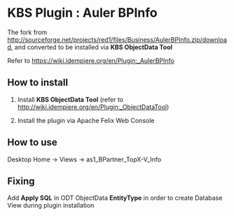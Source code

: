 # KBS Plugin : Auler BPInfo

The fork from http://sourceforge.net/projects/red1/files/Business/AulerBPInfo.zip/download, and converted to be installed via **KBS ObjectData Tool** 

Refer to https://wiki.idempiere.org/en/Plugin:_AulerBPInfo

## How to install

1. Install **KBS ObjectData Tool** (refer to http://wiki.idempiere.org/en/Plugin:_ObjectDataTool)

2. Install the plugin via Apache Felix Web Console

## How to use

Desktop Home -> Views -> as1_BPartner_TopX-V_Info

## Fixing

Add **Apply SQL** in ODT ObjectData **EntityType** in order to create Database View during plugin installation
